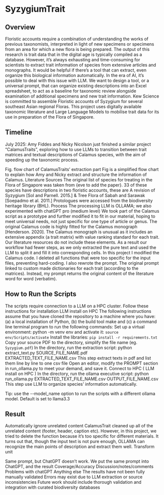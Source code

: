 # SyzygiumTrait

## Overview
Floristic accounts require a combination of understanding the works of previous taxonomists, interpreted in light of new specimens or specimens from an area for which a new flora is being prepared. The output of this research is trait data that in the digital age is typically compiled as a database. 
However, it’s always exhausting and time-consuming for scientists to extract trait information of species from extensive articles and monographs. It would be helpful if there’s a tool that can extract, even organize this biological information automatically. 
In the era of AI, it’s possible to deal with this issue with LLM. We want to design a tool, or a universal prompt, that can organize existing descriptions into an Excel spreadsheet, to act as a baseline for taxonomic review alongside examination of additional specimens and new trait information. 
Kew Science is committed to assemble Floristic accounts of Syzygium for several southeast Asian regional Floras. This project uses digitally available taxonomic literature and Large Language Models to mobilise trait data for its use in preparation of the Flora of Singapore.

## Timeline
July 2025: Amy Fiddes and Nicky Nicolson just finished a similar project “CalamusTraits”, exploring how to use LLMs to transition between trait matrices and textual descriptions of Calamus species, with the aim of speeding up the taxonomic process. 

Fig. flow chart of CalamusTraits’ extraction part
Fig is a simplified flow chart to explain how Amy and Nicky extract and structure the information of Calamus. 
Literature Sources
The original list of species for treating in the Flora of Singapore was taken from {eve to add the paper}. 33 of these species have descriptions in two floristic accounts, these are A revision of Syzygium [Sol and Parnell. 2015.] & Tree Flora of Sabah and Sarawak [Soepadmo et al. 2011.] Protologues were accessed from the biodiversity heritage library (BHL). 
Process
The processing LLM is OLLAMA; we also experimented with chatGPT pro (medium level)
We took part of the Calamus script as a prototype and further modified it to fit in our material, hoping to meet universal needs, not just specific for one type of article or genus. The original Calamus code is highly fitted for the Calamus monograph [Henderson. 2020]. The Calamus monograph is unusual as it includes an extensive appendix (a trait matrix) with value ranking standard for each trait. Our literature resources do not include these elements. As a result our workflow had fewer steps, as we only extracted the pure text and used the LLM to split it and fill it into corresponding cells. 
In this project I modified the Calamus code. I deleted all functions that were too specific for the input files, preventing hard-coding. I also rewrote the prompt. The original prompt linked to custom made dictionaries for each trait (according to the matrices). Instead, my prompt returns the original content of the literature word for word (verbatim). 

## How to Run the Scripts
The scripts require connection to a LLM on a HPC cluster. Follow these instructions for installation LLM install on HPC
The following instructions assume that you have cloned the repository to a machine where you have: (a) a local installation of Python, (b) the build tool make and (c) a command line terminal program to run the following commands:
Set up a virtual environment: python -m venv env and activate it: `source env/Scripts/activate`
Install the libraries: `pip install -r requirements.txt`
Copy your source PDF to the directory, simplify the file name (eg. `Syzygium.pdf`)
In the directory, run the extraction script:  python extract_text.py SOURCE_FILE_NAME.pdf EXTRACTED_TEXT_FILE_NAME.csv 
This step extract texts in pdf and list them line by line to one csv file
Open an editor, modify the PROMPT section in run_ollama.py to meet your demand, and save it.
Connect to HPC ( LLM install on HPC )
In the directory, run the ollama executive script:  python run_ollama.py EXTRACTED_TEXT_FILE_NAME.csv OUTPUT_FILE_NAME.csv
This step use LLM to organize species’ information automatically.


Tip: use the --model_name option to run the scripts with a different ollama model. Default is set to llama3.3

## Result
Automatically ignore unrelated content
CalamusTrait cleaned up all of the unrelated content (footer, header, caption etc). However, in this project, we tried to delete the function because it’s too specific for different materials. 
It turns out that, though the input text is not pure enough, OLLAMA can recognize the main points of description and extract them well.
Transform unit

Same prompt, but ChatGPT doesn’t work.
We put the same prompt into ChatGPT, and the result 
Coverage/Accuracy
Discussion/notes/comments
Problems with chatGPT
Anything else
The results have not been fully manually validated
Errors may exist due to LLM extraction or source inconsistencies
Future work should include thorough validation and integration with curated biodiversity databases
